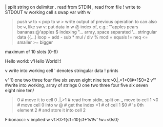 |<delimiter>    split string on delimiter
.               read from STDIN
,<filename>     read from file
!               write to STDOUT
w               working cell
s<number>       swap <number> var with w
><number>       push w to <number>
<<number>       pop <number> to w
<operation>><number> write output of previous operation to <number>
<number> can also be `w`, like sw
v<data>:        put data in w
@               index of, e.g.: "'apples pears bananas:@'apples
$               indexing
"...            array, space separated
'...            stringular data
{<condition>{...} loop
<number>+<number> add
<number>-<number> sub
<number>*<number> mul
<number>/<number> div
<number>%<number> mod
<number>=<number> equals
<expr>!=<expr>    neq
<expr><=<expr>    smaller
<expr>>=<expr>    bigger


maximum of 10 slots (0-9)



Hello world:
v'Hello World!:!

v write into working cell
' denotes stringular data
! prints


v"'0 one two three four five six seven eight nine ten:>0.|,>1<0@<1$0>2
v"'   #write into working, array of strings
0 one two three four five six seven eight nine ten/
>0      # move it to cell 0
.|,>1   # read from stdin, split on ,, move to cell 1
<0      # move cell 0 into w
@       # get the index
<1      # of cell 1
$0      # 's 0th element
>2      # and store it into cell 2


Fibonacci:      v implied w
v1>0>1{s1=10{s1+1s1!v' !w+<0s0}